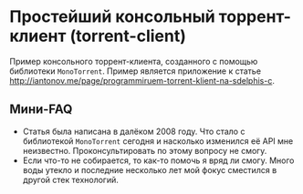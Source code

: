 # Простейший консольный торрент-клиент (torrent-client)

Пример консольного торрент-клиента, созданного с помощью библиотеки `MonoTorrent`. Пример является приложение к статье http://iantonov.me/page/programmiruem-torrent-klient-na-sdelphis-c.

## Мини-FAQ

* Статья была написана в далёком 2008 году. Что стало с библиотекой `MonoTorrent` сегодня и насколько изменился её API мне неизвестно. Проконсультировать по этому вопросу не смогу.
* Если что-то не собирается, то как-то помочь я вряд ли смогу. Много воды утекло и последние несколько лет мой фокус сместился в другой стек технологий.

